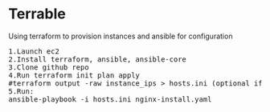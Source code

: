 # Terrable
Using terraform to provision instances and ansible for configuration

<pre>
1.Launch ec2
2.Install terraform, ansible, ansible-core
3.Clone github repo
4.Run terraform init plan apply 
#terraform output -raw instance_ips > hosts.ini (optional if not using manual hosts.ini file)
5.Run:
ansible-playbook -i hosts.ini nginx-install.yaml

</pre>
